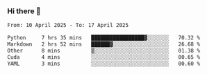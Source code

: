 ### Hi there 👋

<!--[![Top Langs](https://github-readme-stats.vercel.app/api/top-langs/?username=Shuze-Liu)](https://github.com/Shuze-Liu/github-readme-stats)-->
<!--START_SECTION:waka-->

```txt
From: 10 April 2025 - To: 17 April 2025

Python     7 hrs 35 mins   █████████████████▓░░░░░░░   70.32 %
Markdown   2 hrs 52 mins   ██████▓░░░░░░░░░░░░░░░░░░   26.68 %
Other      8 mins          ▒░░░░░░░░░░░░░░░░░░░░░░░░   01.38 %
Cuda       4 mins          ░░░░░░░░░░░░░░░░░░░░░░░░░   00.65 %
YAML       3 mins          ░░░░░░░░░░░░░░░░░░░░░░░░░   00.60 %
```

<!--END_SECTION:waka-->

<!--
**Shuze-Liu/Shuze-Liu** is a ✨ _special_ ✨ repository because its `README.md` (this file) appears on your GitHub profile.

Here are some ideas to get you started:

- 🔭 I’m currently working on ...
- 🌱 I’m currently learning ...
- 👯 I’m looking to collaborate on ...
- 🤔 I’m looking for help with ...
- 💬 Ask me about ...
- 📫 How to reach me: ...
- 😄 Pronouns: ...
- ⚡ Fun fact: ...
-->
